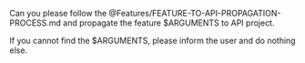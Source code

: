 Can you please follow the @Features/FEATURE-TO-API-PROPAGATION-PROCESS.md and propagate the feature $ARGUMENTS to API project.

If you cannot find the $ARGUMENTS, please inform the user and do nothing else.